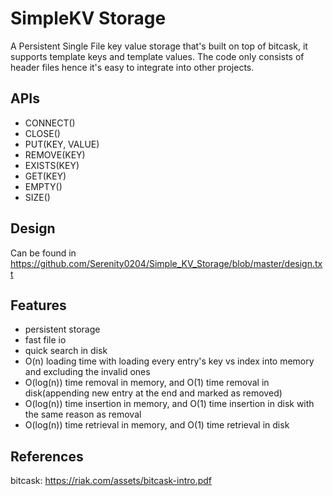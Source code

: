 # SimpleKV Storage

A Persistent Single File key value storage that's built on top of bitcask, it supports template keys and template values.
The code only consists of header files hence it's easy to integrate into other projects.

## APIs

- CONNECT()
- CLOSE()
- PUT(KEY, VALUE)
- REMOVE(KEY)
- EXISTS(KEY)
- GET(KEY)
- EMPTY()
- SIZE()

## Design

Can be found in https://github.com/Serenity0204/Simple_KV_Storage/blob/master/design.txt

## Features

- persistent storage
- fast file io
- quick search in disk
- O(n) loading time with loading every entry's key vs index into memory and excluding the invalid ones
- O(log(n)) time removal in memory, and O(1) time removal in disk(appending new entry at the end and marked as removed)
- O(log(n)) time insertion in memory, and O(1) time insertion in disk with the same reason as removal
- O(log(n)) time retrieval in memory, and O(1) time retrieval in disk

## References

bitcask: https://riak.com/assets/bitcask-intro.pdf
